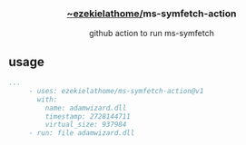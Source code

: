 <div align="center">
  <h3><a href="https://github.com/ezekielathome">
    ~ezekielathome/</a>ms-symfetch-action
  </h3>
github action to run ms-symfetch
</div>

## usage
```yml
...
     - uses: ezekielathome/ms-symfetch-action@v1
       with:
         name: adamwizard.dll
         timestamp: 2728144711
         virtual_size: 937984
     - run: file adamwizard.dll

```
